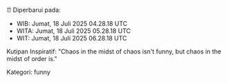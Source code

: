 ⏰ Diperbarui pada:
- WIB: Jumat, 18 Juli 2025 04.28.18 UTC
- WITA: Jumat, 18 Juli 2025 05.28.18 UTC
- WIT: Jumat, 18 Juli 2025 06.28.18 UTC

Kutipan Inspiratif:
"Chaos in the midst of chaos isn't funny, but chaos in the midst of order is."


Kategori: funny

